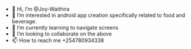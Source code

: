 - 👋 Hi, I’m @Joy-Waithira
- 👀 I’m interested in  android app creation specifically related to food and beverage.
- 🌱 I’m currently learning to navigate screens 
- 💞️ I’m looking to collaborate on the above
- 📫 How to reach me +254780934338 

<!---
Joy-Waithira/Joy-Waithira is a ✨ special ✨ repository because its `README.md` (this file) appears on your GitHub profile.
You can click the Preview link to take a look at your changes.
--->
